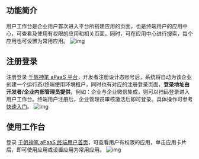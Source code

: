 ## 功能简介
用户工作台是企业用户首次进入平台所搭建应用的页面，也是终端用户的应用中心，可查看及使用有权限的应用和相关页面。同时，可在应用中心进行搜索，每个应用也可设置为常用应用。
  ![img](https://main.qcloudimg.com/raw/af9a5ed78383f03b56c3a8db23b6791c.png)        

## 注册登录
注册登录 [千帆神笔 aPaaS 平台](https://apaas.cloud.tencent.com/)，开发者注册设计态账号后，系统将自动为该企业创建一个运行态/终端使用环境租户，同时也有对应的注册登录页面，**登录地址由开发者/企业内部管理员提供**，例如：企业与企业微信集成，则可以扫码登录进入用户工作台。终端用户注册后，企业管理员审核激活后即可登录。具体操作可参考 [快速入门](https://cloud.tencent.com/document/product/1365/68054)。
 ![img](https://main.qcloudimg.com/raw/689a7506fcc5908422addfbe9f7c6407.png)        



## 使用工作台
登录 [千帆神笔 aPaaS 终端用户首页](https://apaas.cloud.tencent.com/sign/in)，可查看用户有权限的应用，单击应用卡片后，即可使用应用或设置应用为常用应用。
 ![img](https://main.qcloudimg.com/raw/33f8db3b74c565b36a047824682e96f4.gif)        
